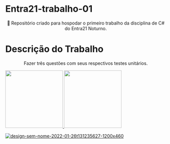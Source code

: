 # Entra21-trabalho-01
<p align="center">🚀 Repositório criado para hospodar o primeiro trabalho da disciplina de C# do Entra21 Noturno.</p>

# Descrição do Trabalho
<p align="center">Fazer três questões com seus respectivos testes unitários.</p>
<a href="https://github.com/GreemerBR">
<img height="180em" src="https://github-readme-stats.vercel.app/api/top-langs/?username=GreemerBR&layout=compact&langs_count=7&theme=dracula"/>
<img height="180em" src="https://github-readme-stats.vercel.app/api?username=GreemerBR&show_icons=true&theme=dracula&include_all_commits=true&count_private=true"/>
</div>

![design-sem-nome-2022-01-26t131235627-1200x460](https://user-images.githubusercontent.com/105084941/172011940-4cdc7594-5d71-4823-95c6-1d3cec75fe7e.png)
